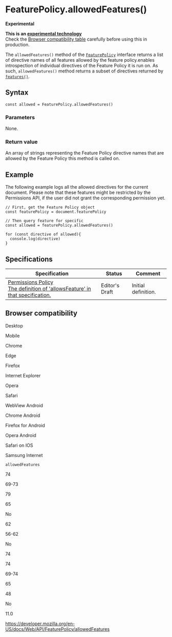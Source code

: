 FeaturePolicy.allowedFeatures()
===============================

**Experimental**

**This is an [experimental technology](https://developer.mozilla.org/en-US/docs/MDN/Guidelines/Conventions_definitions#experimental)**  
Check the [Browser compatibility table](#browser_compatibility) carefully before using this in production.

The `allowedFeatures()` method of the [`FeaturePolicy`](../featurepolicy) interface returns a list of directive names of all features allowed by the feature policy.enables introspection of individual directives of the Feature Policy it is run on. As such, `allowedFeatures()` method returns a subset of directives returned by [`features()`](features).

Syntax
------

    const allowed = FeaturePolicy.allowedFeatures()

### Parameters

None.

### Return value

An array of strings representing the Feature Policy directive names that are allowed by the Feature Policy this method is called on.

Example
-------

The following example logs all the allowed directives for the current document. Please note that these features might be restricted by the Permissions API, if the user did not grant the corresponding permission yet.

    // First, get the Feature Policy object
    const featurePolicy = document.featurePolicy

    // Then query feature for specific
    const allowed = featurePolicy.allowedFeatures()

    for (const directive of allowed){
      console.log(directive)
    }

Specifications
--------------

<table><thead><tr class="header"><th>Specification</th><th>Status</th><th>Comment</th></tr></thead><tbody><tr class="odd"><td><a href="https://w3c.github.io/webappsec-permissions-policy/">Permissions Policy<br />
<span class="small">The definition of 'allowsFeature' in that specification.</span></a></td><td><span class="spec-ed">Editor's Draft</span></td><td>Initial definition.</td></tr></tbody></table>

Browser compatibility
---------------------

Desktop

Mobile

Chrome

Edge

Firefox

Internet Explorer

Opera

Safari

WebView Android

Chrome Android

Firefox for Android

Opera Android

Safari on IOS

Samsung Internet

`allowedFeatures`

74

69-73

79

65

No

62

56-62

No

74

74

69-74

65

48

No

11.0

<a href="https://developer.mozilla.org/en-US/docs/Web/API/FeaturePolicy/allowedFeatures" class="_attribution-link">https://developer.mozilla.org/en-US/docs/Web/API/FeaturePolicy/allowedFeatures</a>
